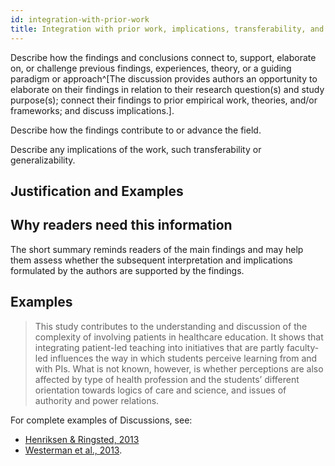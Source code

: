 ```yaml
---
id: integration-with-prior-work
title: Integration with prior work, implications, transferability, and contribution(s) to the field
---
```

Describe how the findings and conclusions connect to, support, elaborate on, or challenge previous findings, experiences, theory, or a guiding paradigm or approach^[The discussion provides authors an opportunity to elaborate on their findings in relation to their research question(s) and study purpose(s); connect their findings to prior empirical work, theories, and/or frameworks; and discuss implications.].

Describe how the findings contribute to or advance the field.

Describe any implications of the work, such transferability or generalizability.
<!-- #ASK transferability vs generalizability? -->
## Justification and Examples

## Why readers need this information

The short summary reminds readers of the main findings and may help them assess whether the subsequent interpretation and implications formulated by the authors are supported by the findings.

## Examples

> This study contributes to the understanding and discussion of the complexity of involving patients in healthcare education. It shows that integrating patient-led teaching into initiatives that are partly faculty-led influences the way in which students perceive learning from and with PIs. What is not known, however, is whether perceptions are also affected by type of health profession and the students’ different orientation towards logics of care and science, and issues of authority and power relations.

For complete examples of Discussions, see:

* [Henriksen & Ringsted, 2013](http://www.ncbi.nlm.nih.gov/pubmed/23591973)
* [Westerman et al., 2013](http://www.ncbi.nlm.nih.gov/pubmed/23488760).
